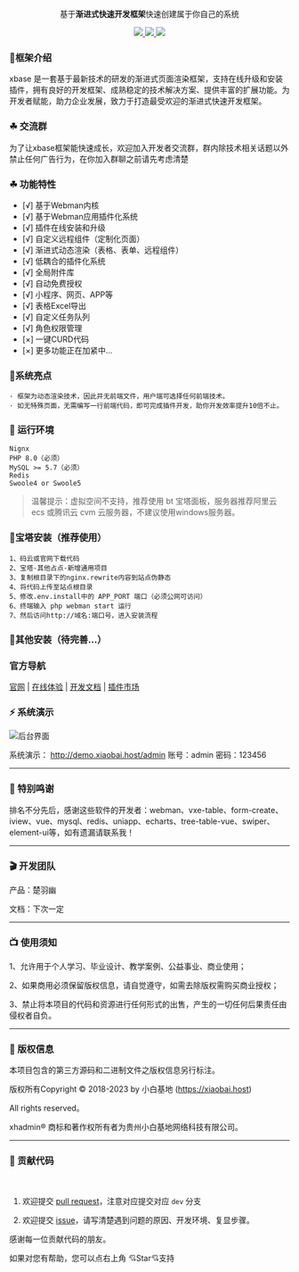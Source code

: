 <div align="center">

基于**渐进式快速开发框架**快速创建属于你自己的系统

</div>

<div align="center" >
    <a href="https://xiaobai.host/">
        <img src="https://img.shields.io/badge/license-Apache%202-blue.svg" />
    </a>
    <a href="https://xiaobai.host/">
        <img src="https://img.shields.io/badge/Edition-4.5-blue.svg" />
    </a>
     <a href="https://xiaobai.host/">
        <img src="https://img.shields.io/badge/Download-150m-red.svg" />
    </a>
</div>

####


### 🌈框架介绍

xbase 是一套基于最新技术的研发的渐进式页面渲染框架，支持在线升级和安装插件，拥有良好的开发框架、成熟稳定的技术解决方案、提供丰富的扩展功能。为开发者赋能，助力企业发展，致力于打造最受欢迎的渐进式快速开发框架。

### ☘ 交流群

为了让xbase框架能快速成长，欢迎加入开发者交流群，群内除技术相关话题以外禁止任何广告行为，在你加入群聊之前请先考虑清楚

### ☘ 功能特性

- [√] 基于Webman内核
- [√] 基于Webman应用插件化系统
- [√] 插件在线安装和升级
- [√] 自定义远程组件（定制化页面）
- [√] 渐进式动态渲染（表格、表单、远程组件）
- [√] 低耦合的插件化系统
- [√] 全局附件库
- [√] 自动免费授权
- [√] 小程序、网页、APP等
- [√] 表格Excel导出
- [√] 自定义任务队列
- [√] 角色权限管理
- [×] 一键CURD代码
- [×] 更多功能正在加紧中...


### 🍚系统亮点

```
· 框架为动态渲染技术，因此并无前端文件，用户端可选择任何前端技术。
· 如无特殊页面，无需编写一行前端代码，即可完成插件开发，助你开发效率提升10倍不止。
```

### 🍎 运行环境

```
Nignx
PHP 8.0（必须）
MySQL >= 5.7（必须）
Redis
Swoole4 or Swoole5
```

> 温馨提示：虚拟空间不支持，推荐使用 bt 宝塔面板，服务器推荐阿里云 ecs 或腾讯云 cvm 云服务器，不建议使用windows服务器。

### 🔨宝塔安装（推荐使用）
```
1、码云或官网下载代码
2、宝塔-其他占点-新增通用项目
3、复制根目录下的nginx.rewrite内容到站点伪静态
4、将代码上传至站点根目录
5、修改.env.install中的 APP_PORT 端口（必须公网可访问）
6、终端输入 php webman start 运行
7、然后访问http://域名:端口号，进入安装流程
```

### 🔨其他安装（待完善...）

### 官方导航

[官网](https://xiaobai.host/) |
[在线体验](https://demo.xiaobai.host/admin/) |
[开发文档](https://doc.xiaobai.host/) |
[插件市场](https://xiaobai.host/plugins)

### ⚡ 系统演示

![后台界面](https://xbase-1256522594.cos.ap-chongqing.myqcloud.com/demo.png)

系统演示： http://demo.xiaobai.host/admin 账号：admin 密码：123456

---
###  📸 特别鸣谢

排名不分先后，感谢这些软件的开发者：webman、vxe-table、form-create、iview、vue、mysql、redis、uniapp、echarts、tree-table-vue、swiper、element-ui等，如有遗漏请联系我！

---
###  🎬 开发团队
产品：楚羽幽

文档：下次一定


---
###  📺 使用须知
1、允许用于个人学习、毕业设计、教学案例、公益事业、商业使用；

2、如果商用必须保留版权信息，请自觉遵守，如需去除版权需购买商业授权；

3、禁止将本项目的代码和资源进行任何形式的出售，产生的一切任何后果责任由侵权者自负。


---
###  💾 版权信息

本项目包含的第三方源码和二进制文件之版权信息另行标注。

版权所有Copyright © 2018-2023 by 小白基地 (https://xiaobai.host)

All rights reserved。

xhadmin® 商标和著作权所有者为贵州小白基地网络科技有限公司。

---

### 🍻 贡献代码

<p style="padding:10px;"  width="90%">

1. 欢迎提交 [pull request](https://gitee.com/xiaobai88/xbase-pro/pulls)，注意对应提交对应 `dev` 分支

2. 欢迎提交 [issue](https://gitee.com/xiaobai88/xbase-pro/issues)，请写清楚遇到问题的原因、开发环境、复显步骤。

</p>

感谢每一位贡献代码的朋友。

如果对您有帮助，您可以点右上角 💘Star💘支持